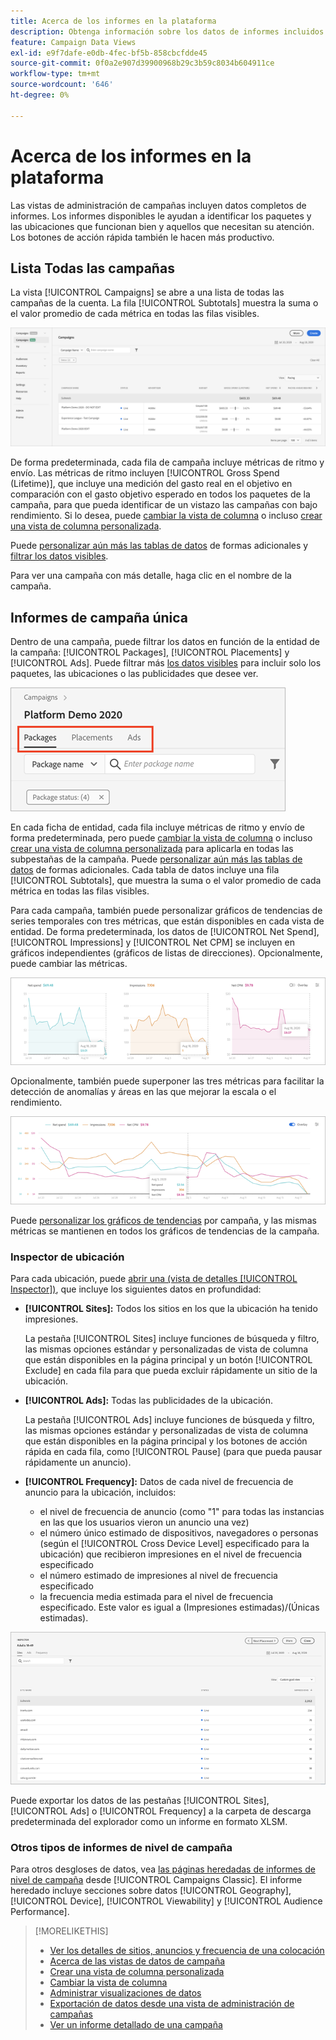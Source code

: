 ```yaml
---
title: Acerca de los informes en la plataforma
description: Obtenga información sobre los datos de informes incluidos en las vistas de administración de campañas.
feature: Campaign Data Views
exl-id: e9f7dafe-e0db-4fec-bf5b-858cbcfdde45
source-git-commit: 0f0a2e907d39900968b29c3b59c8034b604911ce
workflow-type: tm+mt
source-wordcount: '646'
ht-degree: 0%

---
```


# Acerca de los informes en la plataforma

<!-- rename "About Performance Reports in Campaign Management Views?" -->
Las vistas de administración de campañas incluyen datos completos de informes. Los informes disponibles le ayudan a identificar los paquetes y las ubicaciones que funcionan bien y aquellos que necesitan su atención. Los botones de acción rápida también le hacen más productivo.

## Lista Todas las campañas

La vista [!UICONTROL Campaigns] se abre a una lista de todas las campañas de la cuenta. La fila [!UICONTROL Subtotals] muestra la suma o el valor promedio de cada métrica en todas las filas visibles.

![Lista de campañas](/help/dsp/assets/campaigns-list.png)

De forma predeterminada, cada fila de campaña incluye métricas de ritmo y envío. Las métricas de ritmo incluyen [!UICONTROL Gross Spend (Lifetime)], que incluye una medición del gasto real en el objetivo en comparación con el gasto objetivo esperado en todos los paquetes de la campaña, para que pueda identificar de un vistazo las campañas con bajo rendimiento. Si lo desea, puede [cambiar la vista de columna](column-view-change.md) o incluso [crear una vista de columna personalizada](column-view-create.md).

Puede [personalizar aún más las tablas de datos](campaign-data-views-about.md) de formas adicionales y [filtrar los datos visibles](campaign-data-filter.md).

Para ver una campaña con más detalle, haga clic en el nombre de la campaña.

## Informes de campaña única

Dentro de una campaña, puede filtrar los datos en función de la entidad de la campaña: [!UICONTROL Packages], [!UICONTROL Placements] y [!UICONTROL Ads]. Puede filtrar más [los datos visibles](campaign-data-filter.md) para incluir solo los paquetes, las ubicaciones o las publicidades que desee ver.

![Pestañas de entidad de Campaign](/help/dsp/assets/campaign-subtabs.png)

En cada ficha de entidad, cada fila incluye métricas de ritmo y envío de forma predeterminada, pero puede [cambiar la vista de columna](column-view-change.md) o incluso [crear una vista de columna personalizada](column-view-create.md) para aplicarla en todas las subpestañas de la campaña. Puede [personalizar aún más las tablas de datos](campaign-data-views-about.md) de formas adicionales. Cada tabla de datos incluye una fila [!UICONTROL Subtotals], que muestra la suma o el valor promedio de cada métrica en todas las filas visibles.

Para cada campaña, también puede personalizar gráficos de tendencias de series temporales con tres métricas, que están disponibles en cada vista de entidad. De forma predeterminada, los datos de [!UICONTROL Net Spend], [!UICONTROL Impressions] y [!UICONTROL Net CPM] se incluyen en gráficos independientes (gráficos de listas de direcciones). Opcionalmente, puede cambiar las métricas.

![gráficos de tendencias independientes para tres métricas](/help/dsp/assets/trend-chart-separate.png)

Opcionalmente, también puede superponer las tres métricas para facilitar la detección de anomalías y áreas en las que mejorar la escala o el rendimiento.

![gráfico de tendencias con superposición](/help/dsp/assets/trend-chart.png)

Puede [personalizar los gráficos de tendencias](campaign-data-visualization-manage.md) por campaña, y las mismas métricas se mantienen en todos los gráficos de tendencias de la campaña.

### Inspector de ubicación

Para cada ubicación, puede [abrir una (vista de detalles [!UICONTROL Inspector])](placement-details-view.md), que incluye los siguientes datos en profundidad:

* **[!UICONTROL Sites]:** Todos los sitios en los que la ubicación ha tenido impresiones.

   La pestaña [!UICONTROL Sites] incluye funciones de búsqueda y filtro, las mismas opciones estándar y personalizadas de vista de columna que están disponibles en la página principal y un botón [!UICONTROL Exclude] en cada fila para que pueda excluir rápidamente un sitio de la ubicación.

* **[!UICONTROL Ads]:** Todas las publicidades de la ubicación.

   La pestaña [!UICONTROL Ads] incluye funciones de búsqueda y filtro, las mismas opciones estándar y personalizadas de vista de columna que están disponibles en la página principal y los botones de acción rápida en cada fila, como [!UICONTROL Pause] (para que pueda pausar rápidamente un anuncio).

* **[!UICONTROL Frequency]:** Datos de cada nivel de frecuencia de anuncio para la ubicación, incluidos:
   * el nivel de frecuencia de anuncio (como &quot;1&quot; para todas las instancias en las que los usuarios vieron un anuncio una vez)
   * el número único estimado de dispositivos, navegadores o personas (según el [!UICONTROL Cross Device Level] especificado para la ubicación) que recibieron impresiones en el nivel de frecuencia especificado
   * el número estimado de impresiones al nivel de frecuencia especificado
   * la frecuencia media estimada para el nivel de frecuencia especificado. Este valor es igual a (Impresiones estimadas)/(Únicas estimadas).

![inspector de ubicación](/help/dsp/assets/placement-inspector-sites.png)

Puede exportar los datos de las pestañas [!UICONTROL Sites], [!UICONTROL Ads] o [!UICONTROL Frequency] a la carpeta de descarga predeterminada del explorador como un informe en formato XLSM.

### Otros tipos de informes de nivel de campaña

Para otros desgloses de datos, vea [las páginas heredadas de informes de nivel de campaña](/help/dsp/campaign-management/campaigns/campaign-view-report.md) desde [!UICONTROL Campaigns Classic]. El informe heredado incluye secciones sobre datos [!UICONTROL Geography], [!UICONTROL Device], [!UICONTROL Viewability] y [!UICONTROL Audience Performance].

>[!MORELIKETHIS]
>
>* [Ver los detalles de sitios, anuncios y frecuencia de una colocación](placement-details-view.md)
>* [Acerca de las vistas de datos de campaña](campaign-data-views-about.md)
>* [Crear una vista de columna personalizada](column-view-create.md)
>* [Cambiar la vista de columna](column-view-change.md)
>* [Administrar visualizaciones de datos](campaign-data-visualization-manage.md)
>* [Exportación de datos desde una vista de administración de campañas](campaign-export-data.md)
>* [Ver un informe detallado de una campaña](/help/dsp/campaign-management/campaigns/campaign-view-report.md)

